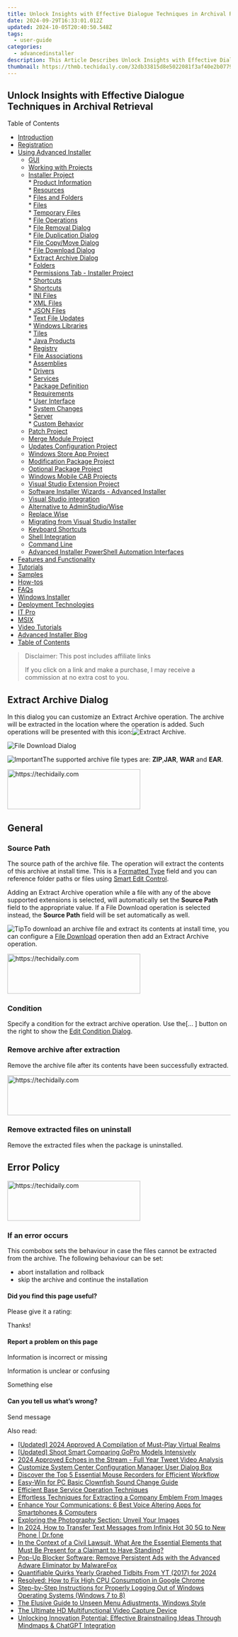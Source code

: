 ```yaml
---
title: Unlock Insights with Effective Dialogue Techniques in Archival Retrieval
date: 2024-09-29T16:33:01.012Z
updated: 2024-10-05T20:40:50.548Z
tags:
  - user-guide
categories:
  - advancedinstaller
description: This Article Describes Unlock Insights with Effective Dialogue Techniques in Archival Retrieval
thumbnail: https://thmb.techidaily.com/32db33815d8e5022081f3af40e2b0779f4b24f68e91f53bf9636e1770e48896a.jpg
---
```


## Unlock Insights with Effective Dialogue Techniques in Archival Retrieval

Table of Contents

* [Introduction](https://tools.techidaily.com/advancedinstaller/products/)
* [Registration](https://tools.techidaily.com/advancedinstaller/products/)
* [Using Advanced Installer](https://tools.techidaily.com/advancedinstaller/products/)  
   * [GUI](https://tools.techidaily.com/advancedinstaller/products/)  
   * [Working with Projects](https://tools.techidaily.com/advancedinstaller/products/)  
   * [Installer Project](https://tools.techidaily.com/advancedinstaller/products/)  
         * [Product Information](https://tools.techidaily.com/advancedinstaller/products/)  
         * [Resources](https://tools.techidaily.com/advancedinstaller/products/)  
                  * [Files and Folders](https://tools.techidaily.com/advancedinstaller/products/)  
                              * [Files](https://tools.techidaily.com/advancedinstaller/products/)  
                              * [Temporary Files](https://tools.techidaily.com/advancedinstaller/products/)  
                              * [File Operations](https://tools.techidaily.com/advancedinstaller/products/)  
                                             * [File Removal Dialog](https://tools.techidaily.com/advancedinstaller/products/)  
                                             * [File Duplication Dialog](https://tools.techidaily.com/advancedinstaller/products/)  
                                             * [File Copy/Move Dialog](https://tools.techidaily.com/advancedinstaller/products/)  
                                             * [File Download Dialog](https://tools.techidaily.com/advancedinstaller/products/)  
                                             * [Extract Archive Dialog](https://tools.techidaily.com/advancedinstaller/products/)  
                              * [Folders](https://tools.techidaily.com/advancedinstaller/products/)  
                              * [Permissions Tab - Installer Project](https://tools.techidaily.com/advancedinstaller/products/)  
                              * [Shortcuts](https://tools.techidaily.com/advancedinstaller/products/)  
                              * [Shortcuts](https://tools.techidaily.com/advancedinstaller/products/)  
                              * [INI Files](https://tools.techidaily.com/advancedinstaller/products/)  
                              * [XML Files](https://tools.techidaily.com/advancedinstaller/products/)  
                              * [JSON Files](https://tools.techidaily.com/advancedinstaller/products/)  
                              * [Text File Updates](https://tools.techidaily.com/advancedinstaller/products/)  
                              * [Windows Libraries](https://tools.techidaily.com/advancedinstaller/products/)  
                  * [Tiles](https://tools.techidaily.com/advancedinstaller/products/)  
                  * [Java Products](https://tools.techidaily.com/advancedinstaller/products/)  
                  * [Registry](https://tools.techidaily.com/advancedinstaller/products/)  
                  * [File Associations](https://tools.techidaily.com/advancedinstaller/products/)  
                  * [Assemblies](https://tools.techidaily.com/advancedinstaller/products/)  
                  * [Drivers](https://tools.techidaily.com/advancedinstaller/products/)  
                  * [Services](https://tools.techidaily.com/advancedinstaller/products/)  
         * [Package Definition](https://tools.techidaily.com/advancedinstaller/products/)  
         * [Requirements](https://tools.techidaily.com/advancedinstaller/products/)  
         * [User Interface](https://tools.techidaily.com/advancedinstaller/products/)  
         * [System Changes](https://tools.techidaily.com/advancedinstaller/products/)  
         * [Server](https://tools.techidaily.com/advancedinstaller/products/)  
         * [Custom Behavior](https://tools.techidaily.com/advancedinstaller/products/)  
   * [Patch Project](https://tools.techidaily.com/advancedinstaller/products/)  
   * [Merge Module Project](https://tools.techidaily.com/advancedinstaller/products/)  
   * [Updates Configuration Project](https://tools.techidaily.com/advancedinstaller/products/)  
   * [Windows Store App Project](https://tools.techidaily.com/advancedinstaller/products/)  
   * [Modification Package Project](https://tools.techidaily.com/advancedinstaller/products/)  
   * [Optional Package Project](https://tools.techidaily.com/advancedinstaller/products/)  
   * [Windows Mobile CAB Projects](https://tools.techidaily.com/advancedinstaller/products/)  
   * [Visual Studio Extension Project](https://tools.techidaily.com/advancedinstaller/products/)  
   * [Software Installer Wizards - Advanced Installer](https://tools.techidaily.com/advancedinstaller/products/)  
   * [Visual Studio integration](https://tools.techidaily.com/advancedinstaller/products/)  
   * [Alternative to AdminStudio/Wise](https://tools.techidaily.com/advancedinstaller/products/)  
   * [Replace Wise](https://tools.techidaily.com/advancedinstaller/products/)  
   * [Migrating from Visual Studio Installer](https://tools.techidaily.com/advancedinstaller/products/)  
   * [Keyboard Shortcuts](https://tools.techidaily.com/advancedinstaller/products/)  
   * [Shell Integration](https://tools.techidaily.com/advancedinstaller/products/)  
   * [Command Line](https://tools.techidaily.com/advancedinstaller/products/)  
   * [Advanced Installer PowerShell Automation Interfaces](https://tools.techidaily.com/advancedinstaller/products/)
* [Features and Functionality](https://tools.techidaily.com/advancedinstaller/products/)
* [Tutorials](https://tools.techidaily.com/advancedinstaller/products/)
* [Samples](https://tools.techidaily.com/advancedinstaller/products/)
* [How-tos](https://tools.techidaily.com/advancedinstaller/products/)
* [FAQs](https://tools.techidaily.com/advancedinstaller/products/)
* [Windows Installer](https://tools.techidaily.com/advancedinstaller/products/)
* [Deployment Technologies](https://tools.techidaily.com/advancedinstaller/products/)
* [IT Pro](https://tools.techidaily.com/advancedinstaller/products/)
* [MSIX](https://tools.techidaily.com/advancedinstaller/products/)
* [Video Tutorials](https://tools.techidaily.com/advancedinstaller/products/)
* [Advanced Installer Blog](https://tools.techidaily.com/advancedinstaller/products/)
* [Table of Contents](https://tools.techidaily.com/advancedinstaller/products/)

>  Disclaimer: This post includes affiliate links
>
>  If you click on a link and make a purchase, I may receive a commission at no extra cost to you.
>

## Extract Archive Dialog

In this dialog you can customize an Extract Archive operation. The archive will be extracted in the location where the operation is added. Such operations will be presented with this icon:![Extract Archive](https://cdn.advancedinstaller.com/img/gfx/extract-archive.png "Extract Archive"). 

![File Download Dialog](https://cdn.advancedinstaller.com/img/dialog/extract-archive-dialog.png "File Download Dialog")  

![Important](https://cdn.advancedinstaller.com/svg/common/IconMessageInfo.svg)The supported archive file types are: **ZIP**,**JAR**, **WAR** and **EAR**.

<!-- affiliate ads begin -->
<a href="https://wigfever.sjv.io/c/5597632/2005183/22899" target="_top" id="2005183">
  <img src="//a.impactradius-go.com/display-ad/22899-2005183" border="0" alt="https://techidaily.com" width="300" height="90"/>
</a>
<img height="0" width="0" src="https://wigfever.sjv.io/i/5597632/2005183/22899" style="position:absolute;visibility:hidden;" border="0" />
<!-- affiliate ads end -->

## General

### Source Path

The source path of the archive file. The operation will extract the contents of this archive at install time. This is a [Formatted Type](https://tools.techidaily.com/advancedinstaller/products/) field and you can reference folder paths or files using [Smart Edit Control](https://tools.techidaily.com/advancedinstaller/products/).

Adding an Extract Archive operation while a file with any of the above supported extensions is selected, will automatically set the **Source Path** field to the appropriate value. If a File Download operation is selected instead, the **Source Path** field will be set automatically as well. 

![Tip](https://cdn.advancedinstaller.com/svg/common/IconMessageTip.svg)To download an archive file and extract its contents at install time, you can configure a [File Download](https://tools.techidaily.com/advancedinstaller/products/) operation then add an Extract Archive operation.

<!-- affiliate ads begin -->
<a href="https://wigfever.sjv.io/c/5597632/2005184/22899" target="_top" id="2005184">
  <img src="//a.impactradius-go.com/display-ad/22899-2005184" border="0" alt="https://techidaily.com" width="300" height="90"/>
</a>
<img height="0" width="0" src="https://wigfever.sjv.io/i/5597632/2005184/22899" style="position:absolute;visibility:hidden;" border="0" />
<!-- affiliate ads end -->

### Condition

Specify a condition for the extract archive operation. Use the\[... \] button on the right to show the [Edit Condition Dialog](https://tools.techidaily.com/advancedinstaller/products/).

### Remove archive after extraction

Remove the archive file after its contents have been successfully extracted.

<!-- affiliate ads begin -->
<a href="https://appsumo.8odi.net/c/5597632/2105866/7443" target="_top" id="2105866">
  <img src="//a.impactradius-go.com/display-ad/7443-2105866" border="0" alt="https://techidaily.com" width="728" height="90"/>
</a>
<img height="0" width="0" src="https://appsumo.8odi.net/i/5597632/2105866/7443" style="position:absolute;visibility:hidden;" border="0" />
<!-- affiliate ads end -->

### Remove extracted files on uninstall

Remove the extracted files when the package is uninstalled.

## Error Policy

<!-- affiliate ads begin -->
<a href="https://aligracehair.sjv.io/c/5597632/1972693/19272" target="_top" id="1972693">
  <img src="//a.impactradius-go.com/display-ad/19272-1972693" border="0" alt="https://techidaily.com" width="300" height="90"/>
</a>
<img height="0" width="0" src="https://aligracehair.sjv.io/i/5597632/1972693/19272" style="position:absolute;visibility:hidden;" border="0" />
<!-- affiliate ads end -->

### If an error occurs

This combobox sets the behaviour in case the files cannot be extracted from the archive. The following behaviour can be set:

* abort installation and rollback
* skip the archive and continue the installation

#### Did you find this page useful?

Please give it a rating:

 Thanks!

#### Report a problem on this page

Information is incorrect or missing

Information is unclear or confusing

Something else

#### Can you tell us what’s wrong?

Send message

<ins class="adsbygoogle"
     style="display:block"
     data-ad-format="autorelaxed"
     data-ad-client="ca-pub-7571918770474297"
     data-ad-slot="1223367746"></ins>

<ins class="adsbygoogle"
     style="display:block"
     data-ad-client="ca-pub-7571918770474297"
     data-ad-slot="8358498916"
     data-ad-format="auto"
     data-full-width-responsive="true"></ins>

<span class="atpl-alsoreadstyle">Also read:</span>
<div><ul>
<li><a href="https://screen-sharing-recording.techidaily.com/updated-2024-approved-a-compilation-of-must-play-virtual-realms/"><u>[Updated] 2024 Approved A Compilation of Must-Play Virtual Realms</u></a></li>
<li><a href="https://extra-guidance.techidaily.com/updated-shoot-smart-comparing-gopro-models-intensively/"><u>[Updated] Shoot Smart Comparing GoPro Models Intensively</u></a></li>
<li><a href="https://twitter-videos.techidaily.com/2024-approved-echoes-in-the-stream-full-year-tweet-video-analysis/"><u>2024 Approved Echoes in the Stream - Full Year Tweet Video Analysis</u></a></li>
<li><a href="https://fox-within.techidaily.com/customize-system-center-configuration-manager-user-dialog-box/"><u>Customize System Center Configuration Manager User Dialog Box</u></a></li>
<li><a href="https://fox-within.techidaily.com/discover-the-top-5-essential-mouse-recorders-for-efficient-workflow/"><u>Discover the Top 5 Essential Mouse Recorders for Efficient Workflow</u></a></li>
<li><a href="https://extra-hints.techidaily.com/easy-win-for-pc-basic-clownfish-sound-change-guide/"><u>Easy-Win for PC Basic Clownfish Sound Change Guide</u></a></li>
<li><a href="https://fox-within.techidaily.com/efficient-base-service-operation-techniques/"><u>Efficient Base Service Operation Techniques</u></a></li>
<li><a href="https://fox-within.techidaily.com/effortless-techniques-for-extracting-a-company-emblem-from-images/"><u>Effortless Techniques for Extracting a Company Emblem From Images</u></a></li>
<li><a href="https://fox-within.techidaily.com/enhance-your-communications-6-best-voice-altering-apps-for-smartphones-and-computers/"><u>Enhance Your Communications: 6 Best Voice Altering Apps for Smartphones & Computers</u></a></li>
<li><a href="https://fox-within.techidaily.com/exploring-the-photography-section-unveil-your-images/"><u>Exploring the Photography Section: Unveil Your Images</u></a></li>
<li><a href="https://android-transfer.techidaily.com/in-2024-how-to-transfer-text-messages-from-infinix-hot-30-5g-to-new-phone-drfone-by-drfone-transfer-from-android-transfer-from-android/"><u>In 2024, How to Transfer Text Messages from Infinix Hot 30 5G to New Phone | Dr.fone</u></a></li>
<li><a href="https://blog-min.techidaily.com/in-the-context-of-a-civil-lawsuit-what-are-the-essential-elements-that-must-be-present-for-a-claimant-to-have-standing/"><u>In the Context of a Civil Lawsuit, What Are the Essential Elements that Must Be Present for a Claimant to Have Standing?</u></a></li>
<li><a href="https://fox-within.techidaily.com/pop-up-blocker-software-remove-persistent-ads-with-the-advanced-adware-eliminator-by-malwarefox/"><u>Pop-Up Blocker Software: Remove Persistent Ads with the Advanced Adware Eliminator by MalwareFox</u></a></li>
<li><a href="https://facebook-record-videos.techidaily.com/quantifiable-quirks-yearly-graphed-tidbits-from-yt-2017-for-2024/"><u>Quantifiable Quirks Yearly Graphed Tidbits From YT (2017) for 2024</u></a></li>
<li><a href="https://win-blog.techidaily.com/resolved-how-to-fix-high-cpu-consumption-in-google-chrome/"><u>Resolved: How to Fix High CPU Consumption in Google Chrome</u></a></li>
<li><a href="https://fox-within.techidaily.com/step-by-step-instructions-for-properly-logging-out-of-windows-operating-systems-windows-7-to-8/"><u>Step-by-Step Instructions for Properly Logging Out of Windows Operating Systems (Windows 7 to 8)</u></a></li>
<li><a href="https://windows11.techidaily.com/the-elusive-guide-to-unseen-menu-adjustments-windows-style/"><u>The Elusive Guide to Unseen Menu Adjustments, Windows Style</u></a></li>
<li><a href="https://fox-within.techidaily.com/the-ultimate-hd-multifunctional-video-capture-device/"><u>The Ultimate HD Multifunctional Video Capture Device</u></a></li>
<li><a href="https://tech-hub.techidaily.com/unlocking-innovation-potential-effective-brainstnailing-ideas-through-mindmaps-and-chatgpt-integration/"><u>Unlocking Innovation Potential: Effective Brainstnailing Ideas Through Mindmaps & ChatGPT Integration</u></a></li>
</ul></div>

